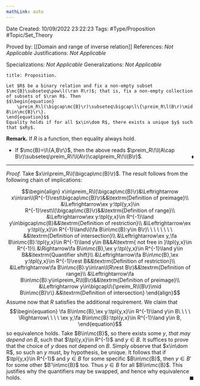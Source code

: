 ```yaml
---
mathLink: auto
---
```


<div class="topSpace"></div>

Date Created: 10/09/2022 23:22:23
Tags: #Type/Proposition #Topic/Set_Theory

Proved by: [[Domain and range of inverse relation]]
References: <i>Not Applicable</i>
Justifications: <i>Not Applicable</i>

Specializations: <i>Not Applicable</i>
Generalizations: <i>Not Applicable</i>

``` ad-Proposition
title: Proposition.

Let $R$ be a binary relation and fix a non-empty subset $\mc{B}\subseteq\pow\l(\ran R\r)$; that is, fix a non-empty collection of subsets of $\ran R$. Then
$$\begin{equation}
    \preim_R\l(\bigcap\mc{B}\r)\subseteq\bigcap\l\{\preim_R\l(B\r)\mid B\in\mc{B}\r\}.
\end{equation}$$
Equality holds if for all $x\in\dom R$, there exists a unique $y$ such that $xRy$.

```

<b>Remark.</b> If $R$ is a function, then equality always hold.
* If $\mc{B}=\l\{A,B\r\}$, then the above reads $\preim_R\!\l(A\cap B\r)\subseteq\preim_R\!\l(A\r)\cap\preim_R\!\l(B\r)$.<span style="float:right;">$\blacklozenge$</span>

---

<i>Proof.</i> Take $x\in\preim_R\l(\bigcap\mc{B}\r)$. The result follows from the following chain of implications:

$$\begin{align}
    x\in\preim_R\l(\bigcap\mc{B}\r)&\Leftrightarrow x\in\ran\l(R^{-1}\rest\bigcap\mc{B}\r)&&\textrm{Definition of preimage}\\
    &\Leftrightarrow\ex y:\tpl{y,x}\in R^{-1}\rest\l(\bigcap\mc{B}\r)&&\textrm{Definition of range}\\
    &\Leftrightarrow\ex y:\tpl{y,x}\in R^{-1}\land y\in\bigcap\mc{B}&&\textrm{Definition of restriction}\\
    &\Leftrightarrow\ex y:\tpl{y,x}\in R^{-1}\land\l(\fa B\in\mc{B}:y\in B\r)\ \ \ \ \ \ \ \ &&\textrm{Definition of intersection}\\
    &\Leftrightarrow\ex y,\fa B\in\mc{B}:\tpl{y,x}\in R^{-1}\land y\in B&&A\textrm{ not free in }\tpl{y,x}\in R^{-1}\\
    &\Rightarrow\fa B\in\mc{B},\ex y:\tpl{y,x}\in R^{-1}\land y\in B&&\textrm{Quantifier shift}\\
    &\Leftrightarrow\fa B\in\mc{B},\ex y:\tpl{y,x}\in R^{-1}\rest B&&\textrm{Definition of restriction}\\
    &\Leftrightarrow\fa B\in\mc{B}:y\in\ran\l(R\rest B\r)&&\textrm{Definition of range}\\
    &\Leftrightarrow\fa B\in\mc{B}:y\in\preim_R\l(B\r)&&\textrm{Definition of preimage}\\
    &\Leftrightarrow y\in\bigcap\l\{\preim_R\l(B\r)\mid B\in\mc{B}\r\}.&&\textrm{Definition of intersection}
\end{align}$$
Assume now that $R$ satisfies the additional requirement. We claim that
$$\begin{equation}
    \fa B\in\mc{B},\ex y:\tpl{y,x}\in R^{-1}\land y\in B\ \ \ \ \Rightarrow\ \ \ \ \ex y,\fa B\in\mc{B}:\tpl{y,x}\in R^{-1}\land y\in B,
\end{equation}$$
so equivalence holds. Take $B\in\mc{B}$, so there exists some $y$, _that may depend on $B$_, such that $\tpl{y,x}\in R^{-1}$ and $y\in B$. It suffices to prove that the choice of $y$ does <i>not</i> depend on $B$. Simply observe that $x\in\dom R$, so such an $y$ must, by hypothesis, be unique. It follows that if $\tpl{y,x}\in R^{-1}$ and $y\in B$ for some specific $B\in\mc{B}$, then $y\in B'$ for some other $B'\in\mc{B}$ too. Thus $y\in B$ for all $B\in\mc{B}$. This justifies why the quantifiers may be swapped, and hence why equivalence holds.<span style="float:right;">$\blacksquare$</span>
